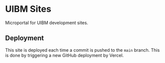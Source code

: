# UIBM Sites

Microportal for UIBM development sites.

## Deployment

This site is deployed each time a commit is pushed to the `main` branch. This is done
by triggering a new GitHub deployment by Vercel.

